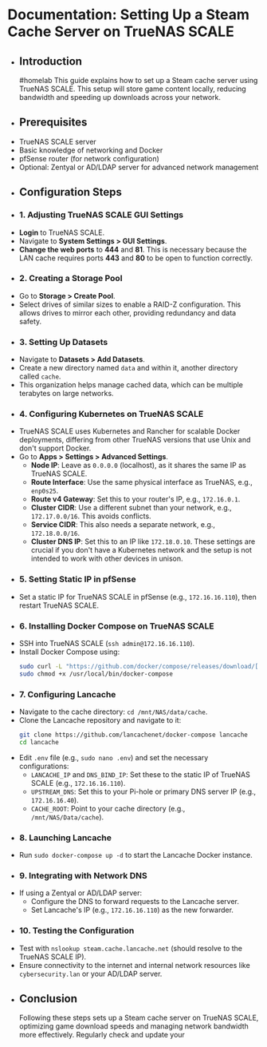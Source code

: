 # Documentation: Setting Up a Steam Cache Server on TrueNAS SCALE
- ## Introduction
  #homelab 
  This guide explains how to set up a Steam cache server using TrueNAS SCALE. This setup will store game content locally, reducing bandwidth and speeding up downloads across your network.
- ## Prerequisites
- TrueNAS SCALE server
- Basic knowledge of networking and Docker
- pfSense router (for network configuration)
- Optional: Zentyal or AD/LDAP server for advanced network management
- ## Configuration Steps
- ### 1. Adjusting TrueNAS SCALE GUI Settings
- **Login** to TrueNAS SCALE.
- Navigate to **System Settings > GUI Settings**.
- **Change the web ports** to **444** and **81**. This is necessary because the LAN cache requires ports **443** and **80** to be open to function correctly.
- ### 2. Creating a Storage Pool
- Go to **Storage > Create Pool**.
- Select drives of similar sizes to enable a RAID-Z configuration. This allows drives to mirror each other, providing redundancy and data safety.
- ### 3. Setting Up Datasets
- Navigate to **Datasets > Add Datasets**.
- Create a new directory named `data` and within it, another directory called `cache`.
- This organization helps manage cached data, which can be multiple terabytes on large networks.
- ### 4. Configuring Kubernetes on TrueNAS SCALE
- TrueNAS SCALE uses Kubernetes and Rancher for scalable Docker deployments, differing from other TrueNAS versions that use Unix and don't support Docker.
- Go to **Apps > Settings > Advanced Settings**.
	- **Node IP**: Leave as `0.0.0.0` (localhost), as it shares the same IP as TrueNAS SCALE.
	- **Route Interface**: Use the same physical interface as TrueNAS, e.g., `enp0s25`.
	- **Route v4 Gateway**: Set this to your router's IP, e.g., `172.16.0.1`.
	- **Cluster CIDR**: Use a different subnet than your network, e.g., `172.17.0.0/16`. This avoids conflicts.
	- **Service CIDR**: This also needs a separate network, e.g., `172.18.0.0/16`.
	- **Cluster DNS IP**: Set this to an IP like `172.18.0.10`. These settings are crucial if you don't have a Kubernetes network and the setup is not intended to work with other devices in unison.
- ### 5. Setting Static IP in pfSense
- Set a static IP for TrueNAS SCALE in pfSense (e.g., `172.16.16.110`), then restart TrueNAS SCALE.
- ### 6. Installing Docker Compose on TrueNAS SCALE
- SSH into TrueNAS SCALE (`ssh admin@172.16.16.110`).
- Install Docker Compose using:
  ```bash
  sudo curl -L "https://github.com/docker/compose/releases/download/[latest-version]/docker-compose-$(uname -s)-$(uname -m)" -o /usr/local/bin/docker-compose
  sudo chmod +x /usr/local/bin/docker-compose
  ```
- ### 7. Configuring Lancache
- Navigate to the cache directory: `cd /mnt/NAS/data/cache`.
- Clone the Lancache repository and navigate to it:
  ```bash
  git clone https://github.com/lancachenet/docker-compose lancache
  cd lancache
  ```
- Edit `.env` file (e.g., `sudo nano .env`) and set the necessary configurations:
	- `LANCACHE_IP` and `DNS_BIND_IP`: Set these to the static IP of TrueNAS SCALE (e.g., `172.16.16.110`).
	- `UPSTREAM_DNS`: Set this to your Pi-hole or primary DNS server IP (e.g., `172.16.16.40`).
	- `CACHE_ROOT`: Point to your cache directory (e.g., `/mnt/NAS/Data/cache`).
- ### 8. Launching Lancache
- Run `sudo docker-compose up -d` to start the Lancache Docker instance.
- ### 9. Integrating with Network DNS
- If using a Zentyal or AD/LDAP server:
	- Configure the DNS to forward requests to the Lancache server.
	- Set Lancache's IP (e.g., `172.16.16.110`) as the new forwarder.
- ### 10. Testing the Configuration
- Test with `nslookup steam.cache.lancache.net` (should resolve to the TrueNAS SCALE IP).
- Ensure connectivity to the internet and internal network resources like `cybersecurity.lan` or your AD/LDAP server.
- ## Conclusion
  Following these steps sets up a Steam cache server on TrueNAS SCALE, optimizing game download speeds and managing network bandwidth more effectively. Regularly check and update your